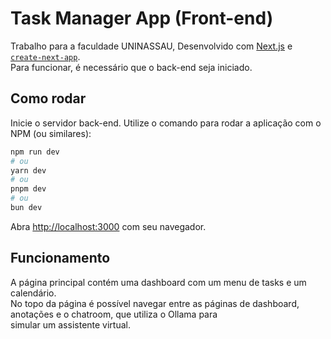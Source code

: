 # Task Manager App (Front-end)

Trabalho para a faculdade UNINASSAU, Desenvolvido com [Next.js](https://nextjs.org) e [`create-next-app`](https://nextjs.org/docs/app/api-reference/cli/create-next-app). <br>
Para funcionar, é necessário que o back-end seja iniciado.

## Como rodar

Inicie o servidor back-end.
Utilize o comando para rodar a aplicação com o NPM (ou similares):

```bash
npm run dev
# ou
yarn dev
# ou
pnpm dev
# ou
bun dev
```

Abra [http://localhost:3000](http://localhost:3000) com seu navegador.

## Funcionamento

A página principal contém uma dashboard com um menu de tasks e um calendário. <br>
No topo da página é possível navegar entre as páginas de dashboard, anotações e o chatroom,
que utiliza o Ollama para <br> simular um assistente virtual.
